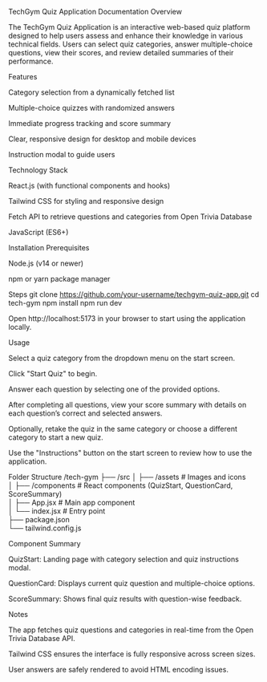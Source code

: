 TechGym Quiz Application Documentation
Overview

The TechGym Quiz Application is an interactive web-based quiz platform designed to help users assess and enhance their knowledge in various technical fields. Users can select quiz categories, answer multiple-choice questions, view their scores, and review detailed summaries of their performance.

Features

Category selection from a dynamically fetched list

Multiple-choice quizzes with randomized answers

Immediate progress tracking and score summary

Clear, responsive design for desktop and mobile devices

Instruction modal to guide users

Technology Stack

React.js (with functional components and hooks)

Tailwind CSS for styling and responsive design

Fetch API to retrieve questions and categories from Open Trivia Database

JavaScript (ES6+)

Installation
Prerequisites

Node.js (v14 or newer)

npm or yarn package manager

Steps
git clone https://github.com/your-username/techgym-quiz-app.git
cd tech-gym
npm install
npm run dev


Open http://localhost:5173 in your browser to start using the application locally.

Usage

Select a quiz category from the dropdown menu on the start screen.

Click "Start Quiz" to begin.

Answer each question by selecting one of the provided options.

After completing all questions, view your score summary with details on each question’s correct and selected answers.

Optionally, retake the quiz in the same category or choose a different category to start a new quiz.

Use the "Instructions" button on the start screen to review how to use the application.

Folder Structure
/tech-gym
├── /src
│   ├── /assets         # Images and icons  
│   ├── /components     # React components (QuizStart, QuestionCard, ScoreSummary)  
│   ├── App.jsx         # Main app component  
│   └── index.jsx       # Entry point  
├── package.json  
└── tailwind.config.js  

Component Summary

QuizStart: Landing page with category selection and quiz instructions modal.

QuestionCard: Displays current quiz question and multiple-choice options.

ScoreSummary: Shows final quiz results with question-wise feedback.


Notes

The app fetches quiz questions and categories in real-time from the Open Trivia Database API.

Tailwind CSS ensures the interface is fully responsive across screen sizes.

User answers are safely rendered to avoid HTML encoding issues.